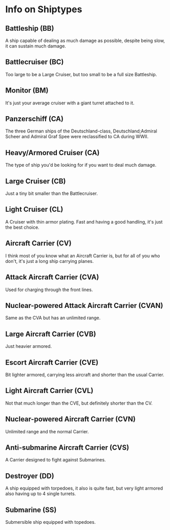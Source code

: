 # Info on Shiptypes

## Battleship (BB)
A ship capable of dealing as much damage as possible, despite being slow, it can sustain much damage.

## Battlecruiser (BC)
Too large to be a Large Cruiser, but too small to be a full size Battleship.

## Monitor (BM)
It's just your average cruiser with a giant turret attached to it.

## Panzerschiff (CA)
The three German ships of the Deutschland-class, Deutschland;Admiral Scheer and Admiral Graf Spee were reclassified to CA during WWII.

## Heavy/Armored Cruiser (CA)
The type of ship you'd be looking for if you want to deal much damage.

## Large Cruiser (CB)
Just a tiny bit smaller than the Battlecruiser.

## Light Cruiser (CL)
A Cruiser with thin armor plating. Fast and having a good handling, it's just the best choice.

## Aircraft Carrier (CV)
I think most of you know what an Aircraft Carrier is, but for all of you who don't, it's just a long ship carrying planes.

## Attack Aircraft Carrier (CVA)
Used for charging through the front lines.

## Nuclear-powered Attack Aircraft Carrier (CVAN)
Same as the CVA but has an unlimited range.

## Large Aircraft Carrier (CVB)
Just heavier armored.

## Escort Aircraft Carrier (CVE)
Bit lighter armored, carrying less aircraft and shorter than the usual Carrier.

## Light Aircraft Carrier (CVL)
Not that much longer than the CVE, but definitely shorter than the CV.

## Nuclear-powered Aircraft Carrier (CVN)
Unlimited range and the normal Carrier.

## Anti-submarine Aircraft Carrier (CVS)
A Carrier designed to fight against Submarines.

## Destroyer (DD)
A ship equipped with torpedoes, it also is quite fast, but very light armored also having up to 4 single turrets.

## Submarine (SS)
Submersible ship equipped with topedoes.
